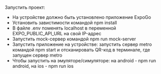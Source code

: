 Запустить проект:

- На устройстве должно быть установлено приложение ExpoGo
- Установить завистимости командой npm install
- В файле .env поменять localhost в переменной EXPO_PUBLIC_API_URL на свой IP-адрес
- Запустить mock-сервер командой npm run mock-server
- Запустить приложение на yстройстве: запустить сервер metro командой npm start и отсканировать QR-код в терминале, где запущен сервер metro
- Чтобы запустить на эмуляторе/симуляторе: на android - npm run android, на ios - npm run ios
